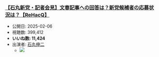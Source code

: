### [【石丸新党・記者会見】文春記事への回答は？新党候補者の応募状況は？【ReHacQ】](https://www.youtube.com/watch?v=6ahRaMRG95U)
-   公開日: 2025-02-06
-   視聴数: 399,412
-   **いいね数: 11,424**
-   出演者: [石丸伸二](/rehacq_fan/people/石丸伸二 "wikilink")
    - [![](https://img.youtube.com/vi/6ahRaMRG95U/hqdefault.jpg)](https://www.youtube.com/watch?v=6ahRaMRG95U)
